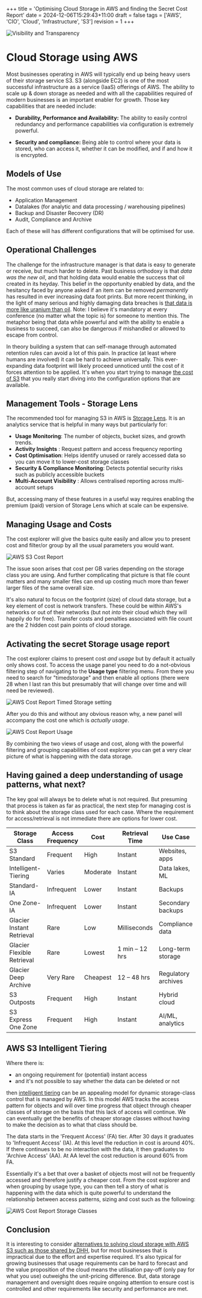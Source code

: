 +++
title = 'Optimising Cloud Storage in AWS and finding the Secret Cost Report'
date = 2024-12-06T15:29:43+11:00
draft = false
tags = ['AWS', 'CIO', 'Cloud', 'Infrastructure', 'S3']
revision = 1
+++

![Visibility and Transparency](https://toobstar.github.io/images/caveman_light.jpg)

# Cloud Storage using AWS

Most businesses operating in AWS will typically end up being heavy users of their storage service S3.  S3 (alongside EC2) is one of the most successful infrastructure as a service (IaaS) offerings of AWS.  The ability to scale up & down storage as needed and with all the capabilities required of modern businesses is an important enabler for growth.  Those key capabilities that are needed include:
 
- **Durability, Performance and Availability:** The ability to easily control redundancy and performance capabilities via configuration is extremely powerful.  

- **Security and compliance:** Being able to control where your data is stored, who can access it, whether it can be modified, and if and how it is encrypted.  

## Models of Use

The most common uses of cloud storage are related to:

- Application Management
- Datalakes (for analytic and data processing / warehousing pipelines)
- Backup and Disaster Recovery (DR)
- Audit, Compliance and Archive

Each of these will has different configurations that will be optimised for use.

## Operational Challenges

The challenge for the infrastructure manager is that data is easy to generate or receive, but much harder to delete. Past business orthodoxy is that *data was the new oil*, and that holding data would enable the success that oil created in its heyday.  This belief in the opportunity enabled by data, and the hesitancy faced by anyone asked if an item can be removed *permanently* has resulted in ever increasing data foot prints. But more recent thinking, in the light of many serious and highly damaging data breaches is [that data is more like uranium than oil](https://www.google.com/search?q=data+is+the+new+uranium).   Note: I believe it's mandatory at every conference (no matter what the topic is) for someone to mention this.  The metaphor being that data while powerful and with the ability to enable a business to succeed, can also be dangerous if mishandled or allowed to escape from control. 

In theory building a system that can self-manage through automated retention rules can avoid a lot of this pain. In practice (at least where humans are involved) it can be hard to achieve universally.  This ever-expanding data footprint will likely proceed unnoticed until the cost of it forces attention to be applied.  It's when you start trying to manage [the cost of S3](https://docs.aws.amazon.com/AmazonS3/latest/userguide/aws-usage-report-understand.html) that you really start diving into the configuration options that are available. 
 
## Management Tools - Storage Lens

The recommended tool for managing S3 in AWS is [Storage Lens](https://aws.amazon.com/s3/storage-lens/).  It is an analytics service that is helpful in many ways but particularly for:

- **Usage Monitoring**: The number of objects, bucket sizes, and growth trends.
- **Activity Insights** : Request pattern and access frequency reporting
- **Cost Optimisation**: Helps identify unused or rarely accessed data so you can move it to lower-cost storage classes
- **Security & Compliance Monitoring**: Detects potential security risks such as publicly accessible buckets
- **Multi-Account Visibility** : Allows centralised reporting across multi-account setups

But, accessing many of these features in a useful way requires enabling the premium (paid) version of Storage Lens which at scale can be expensive. 

## Managing Usage and Costs

The cost explorer will give the basics quite easily and allow you to present cost and filter/or group by all the usual parameters you would want.

![AWS S3 Cost Report](https://toobstar.github.io/images/aws_s3_cost.jpg)

The issue soon arises that cost per GB varies depending on the storage class you are using.  And further complicating that picture is that file count matters and many smaller files can end up costing much more than fewer larger files of the same overall size. 

It's also natural to focus on the footprint (size) of cloud data storage, but a key element of cost is network transfers.  These could be within AWS's networks or out of their networks (but not *into* their cloud which they will happily do for free).  Transfer costs and penalties associated with file count are the 2 hidden cost pain points of cloud storage. 

## Activating the secret Storage usage report

The cost explorer claims to present cost *and usage* but by default it actually only shows cost. To access the usage panel you need to do a not-obvious filtering step of navigating to the **Usage type** filtering menu.  From there you need to search for "timedstorage" and then enable all options (there were 28 when I last ran this but presumably that will change over time and will need be reviewed). 

![AWS Cost Report Timed Storage setting](https://toobstar.github.io/images/aws_cost_timedstorage.jpg)

After you do this and without any obvious reason why, a new panel will accompany the cost one which is *actually usage*.

![AWS Cost Report Usage](https://toobstar.github.io/images/aws_s3_usage.jpg)

By combining the two views of usage and cost, along with the powerful filtering and grouping capabilities of cost explorer you can get a very clear picture of what is happening with the data storage. 

## Having gained a deep understanding of usage patterns, what next?

The key goal will always be to delete what is not required.  But presuming that process is taken as far as practical, the next step for managing cost is to think about the storage class used for each case.  Where the requirement for access/retrieval is not immediate there are options for lower cost.


| Storage Class              | Access Frequency | Cost     | Retrieval Time | Use Case            |
|----------------------------|------------------|----------|----------------|---------------------|
| S3 Standard                | Frequent         | High     | Instant        | Websites, apps      |
| Intelligent-Tiering        | Varies           | Moderate | Instant        | Data lakes, ML      |
| Standard-IA                | Infrequent       | Lower    | Instant        | Backups             |
| One Zone-IA                | Infrequent       | Lower    | Instant        | Secondary backups   |
| Glacier Instant Retrieval  | Rare             | Low      | Milliseconds   | Compliance data     |
| Glacier Flexible Retrieval | Rare             | Lowest   | 1 min – 12 hrs | Long-term storage   |
| Glacier Deep Archive       | Very Rare        | Cheapest | 12 – 48 hrs    | Regulatory archives |
| S3 Outposts                | Frequent         | High     | Instant        | Hybrid cloud        |
| S3 Express One Zone        | Frequent         | High     | Instant        | AI/ML, analytics    |

## AWS S3 Intelligent Tiering

Where there is:
- an ongoing requirement for (potential) instant access
- and it's not possible to say whether the data can be deleted or not

then [intelligent tiering](https://aws.amazon.com/s3/storage-classes/intelligent-tiering/) can be an appealing model for dynamic storage-class control that is managed by AWS. In this model AWS tracks the access pattern for objects and will over time progress that object through cheaper classes of storage on the basis that this lack of access will continue.  We can eventually get the benefits of cheaper storage classes without having to make the decision as to what that class should be.

The data starts in the 'Frequent Access' (FA) tier.  After 30 days it graduates to 'Infrequent Access' (IA).  At this level the reduction in cost is around 40%.  If there continues to be no interaction with the data, it then graduates to 'Archive Access' (AA).  At AA level the cost reduction is around 60% from FA.

Essentially it's a bet that over a basket of objects most will not be frequently accessed and therefore justify a cheaper cost. From the cost explorer and when grouping by usage type, you can then tell a story of what is happening with the data which is quite powerful to understand the relationship between access patterns, sizing and cost such as the following:

![AWS Cost Report Storage Classes](https://toobstar.github.io/images/aws_s3_storage_classes.jpg)

## Conclusion

It is interesting to consider [alternatives to solving cloud storage with AWS S3 such as those shared by DHH](https://world.hey.com/dhh/it-s-five-grand-a-day-to-miss-our-s3-exit-b8293563), but for most businesses that is impractical due to the effort and expertise required.  It's also typical for growing businesses that usage requirements can be hard to forecast and the value proposition of the cloud means the utilisation pay-off (only pay for what you use) outweighs the unit-pricing difference. But, data storage management and oversight does require ongoing attention to ensure cost is controlled and other requirements like security and performance are met.











